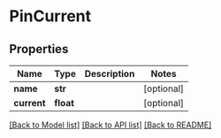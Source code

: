 # PinCurrent

## Properties
Name | Type | Description | Notes
------------ | ------------- | ------------- | -------------
**name** | **str** |  | [optional] 
**current** | **float** |  | [optional] 

[[Back to Model list]](../README.md#documentation-for-models) [[Back to API list]](../README.md#documentation-for-api-endpoints) [[Back to README]](../README.md)


